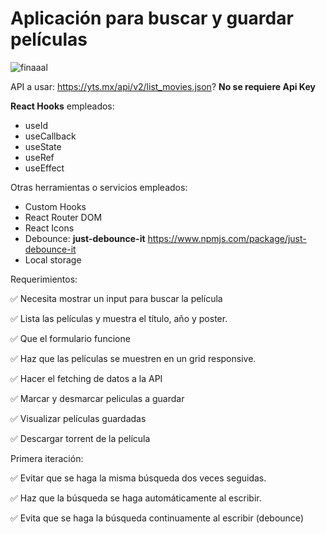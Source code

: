 # Aplicación para buscar y guardar películas


![finaaal](https://user-images.githubusercontent.com/73859922/222594160-f1ee0c5a-7739-4e08-9dc4-ffa890ee34d9.jpg)



API a usar: https://yts.mx/api/v2/list_movies.json?  **No se requiere Api Key**

**React Hooks** empleados:

 - useId
 - useCallback
 - useState
 - useRef
 - useEffect




Otras herramientas o servicios empleados:

 - Custom Hooks
 - React Router DOM
 - React Icons
 - Debounce:    **just-debounce-it**  https://www.npmjs.com/package/just-debounce-it
 - Local storage 

Requerimientos:

✅  Necesita mostrar un input para buscar la película 

✅  Lista las películas y muestra el título, año y poster.

✅  Que el formulario funcione

✅  Haz que las películas se muestren en un grid responsive.

✅  Hacer el fetching de datos a la API

✅  Marcar y desmarcar peliculas a guardar

✅  Visualizar películas guardadas

✅  Descargar torrent de la película

Primera iteración:

✅  Evitar que se haga la misma búsqueda dos veces seguidas.

✅  Haz que la búsqueda se haga automáticamente al escribir.

✅  Evita que se haga la búsqueda continuamente al escribir (debounce)
